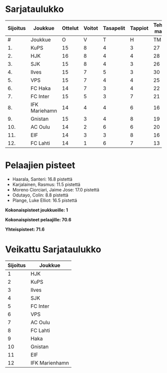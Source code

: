 # Sarjataulukko
| Sijoitus | Joukkue | Ottelut | Voitot | Tasapelit | Tappiot | Tehdyt maalit | Päästetyt maalit | Maaliero | Syötöt |
|----------|---------|---------|--------|-----------|---------|----------------|-------------------|----------|-------|
|# | Joukkue | O | V | T | H | TM | PM | ME | S | L | L% | R | KK | PK | PA | P|
|1. | KuPS | 15 | 8 | 4 | 3 | 27 | 16 | 11 | 13 | 166 | 16,27 | 153 | 24 | 1 | 21 | 28|
|2. | HJK | 16 | 8 | 4 | 4 | 28 | 18 | 10 | 22 | 200 | 14,00 | 172 | 29 | 1 | 22 | 28|
|3. | SJK | 15 | 8 | 4 | 3 | 26 | 20 | 6 | 20 | 172 | 15,12 | 191 | 36 | 0 | 28 | 28|
|4. | Ilves | 15 | 7 | 5 | 3 | 30 | 17 | 13 | 26 | 180 | 16,67 | 174 | 39 | 3 | 26 | 26|
|5. | VPS | 15 | 7 | 4 | 4 | 25 | 21 | 4 | 15 | 176 | 14,20 | 179 | 27 | 1 | 28 | 25|
|6. | FC Haka | 14 | 7 | 3 | 4 | 22 | 18 | 4 | 18 | 114 | 19,30 | 181 | 39 | 1 | 27 | 24|
|7. | FC Inter | 15 | 5 | 3 | 7 | 21 | 24 | -3 | 16 | 147 | 14,29 | 154 | 40 | 2 | 24 | 18|
|8. | IFK Mariehamn | 14 | 4 | 4 | 6 | 16 | 21 | -5 | 8 | 112 | 14,29 | 155 | 36 | 2 | 18 | 16|
|9. | Gnistan | 15 | 3 | 4 | 8 | 19 | 29 | -10 | 14 | 135 | 14,07 | 164 | 45 | 1 | 21 | 13|
|10. | AC Oulu | 14 | 2 | 6 | 6 | 20 | 26 | -6 | 14 | 127 | 15,75 | 202 | 43 | 2 | 21 | 12|
|11. | EIF | 14 | 3 | 3 | 8 | 16 | 25 | -9 | 9 | 104 | 15,38 | 149 | 46 | 4 | 18 | 12|
|12. | FC Lahti | 14 | 1 | 6 | 7 | 13 | 28 | -15 | 10 | 109 | 11,93 | 145 | 31 | 1 | 22 | 9|

# Pelaajien pisteet
* Haarala, Santeri: 16.8 pistettä
* Karjalainen, Rasmus: 11.5 pistettä
* Moreno Ciorciari, Jaime Jose: 17.0 pistettä
* Odutayo, Colin: 8.8 pistettä
* Plange, Luke Elliot: 16.5 pistettä

**Kokonaispisteet joukkueille: 1**

**Kokonaispisteet pelaajille: 70.6**

**Yhteispisteet: 71.6**

# Veikattu Sarjataulukko
| Sijoitus | Joukkue |
|----------|---------|
| 1 | HJK |
| 2 | KuPS |
| 3 | Ilves |
| 4 | SJK |
| 5 | FC Inter |
| 6 | VPS |
| 7 | AC Oulu |
| 8 | FC Lahti |
| 9 | Haka |
| 10 | Gnistan |
| 11 | EIF |
| 12 | IFK Marienhamn |
